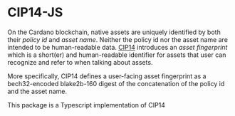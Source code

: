 # CIP14-JS

On the Cardano blockchain, native assets are uniquely identified by both their _policy id_ and _asset name_. Neither the policy id nor the asset name are intended to be human-readable data. [CIP14](https://github.com/cardano-foundation/CIPs/pull/64) introduces an _asset fingerprint_ which is a short(er) and human-readable identifier for assets that user can recognize and refer to when talking about assets.

More specifically, CIP14 defines a user-facing asset fingerprint as a bech32-encoded blake2b-160 digest of the concatenation of the policy id and the asset name.

This package is a Typescript implementation of CIP14
